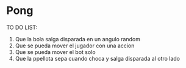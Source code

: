 # Pong
TO DO LIST:
1. Que la bola salga disparada en un angulo random
2. Que se pueda mover el jugador con una accion
3. Que se pueda mover el bot solo
4. Que la ppellota sepa cuando choca y salga disparada al otro lado
